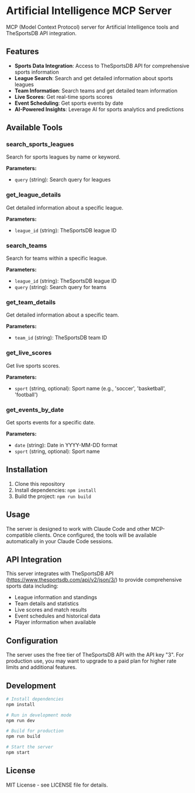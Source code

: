 # Artificial Intelligence MCP Server

MCP (Model Context Protocol) server for Artificial Intelligence tools and TheSportsDB API integration.

## Features

- **Sports Data Integration**: Access to TheSportsDB API for comprehensive sports information
- **League Search**: Search and get detailed information about sports leagues
- **Team Information**: Search teams and get detailed team information
- **Live Scores**: Get real-time sports scores
- **Event Scheduling**: Get sports events by date
- **AI-Powered Insights**: Leverage AI for sports analytics and predictions

## Available Tools

### search_sports_leagues
Search for sports leagues by name or keyword.

**Parameters:**
- `query` (string): Search query for leagues

### get_league_details
Get detailed information about a specific league.

**Parameters:**
- `league_id` (string): TheSportsDB league ID

### search_teams
Search for teams within a specific league.

**Parameters:**
- `league_id` (string): TheSportsDB league ID
- `query` (string): Search query for teams

### get_team_details
Get detailed information about a specific team.

**Parameters:**
- `team_id` (string): TheSportsDB team ID

### get_live_scores
Get live sports scores.

**Parameters:**
- `sport` (string, optional): Sport name (e.g., 'soccer', 'basketball', 'football')

### get_events_by_date
Get sports events for a specific date.

**Parameters:**
- `date` (string): Date in YYYY-MM-DD format
- `sport` (string, optional): Sport name

## Installation

1. Clone this repository
2. Install dependencies: `npm install`
3. Build the project: `npm run build`

## Usage

The server is designed to work with Claude Code and other MCP-compatible clients. Once configured, the tools will be available automatically in your Claude Code sessions.

## API Integration

This server integrates with TheSportsDB API (https://www.thesportsdb.com/api/v2/json/3/) to provide comprehensive sports data including:

- League information and standings
- Team details and statistics
- Live scores and match results
- Event schedules and historical data
- Player information when available

## Configuration

The server uses the free tier of TheSportsDB API with the API key "3". For production use, you may want to upgrade to a paid plan for higher rate limits and additional features.

## Development

```bash
# Install dependencies
npm install

# Run in development mode
npm run dev

# Build for production
npm run build

# Start the server
npm start
```

## License

MIT License - see LICENSE file for details.